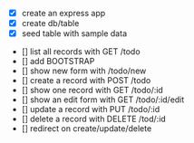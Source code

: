 * [x] create an express app
* [x] create db/table
* [x] seed table with sample data
* [] list all records with GET /todo
* [] add BOOTSTRAP
* [] show new form with /todo/new
* [] create a record with POST /todo
* [] show one record with GET /todo/:id
* [] show an edit form with GET /todo/:id/edit
* [] update a record with PUT /todo/:id
* [] delete a record with DELETE /tod/:id
* [] redirect on create/update/delete

